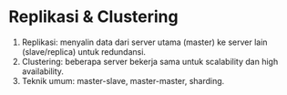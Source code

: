 # Replikasi & Clustering

1. Replikasi: menyalin data dari server utama (master) ke server lain (slave/replica) untuk redundansi.
2. Clustering: beberapa server bekerja sama untuk scalability dan high availability.
3. Teknik umum: master-slave, master-master, sharding.